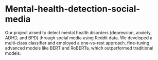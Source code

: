 # Mental-health-detection-social-media
Our project aimed to detect mental health disorders (depression, anxiety, ADHD, and BPD) through social media using Reddit data. We developed a multi-class classifier and employed a one-vs-rest approach, fine-tuning advanced models like BERT and RoBERTa, which outperformed traditional models.
